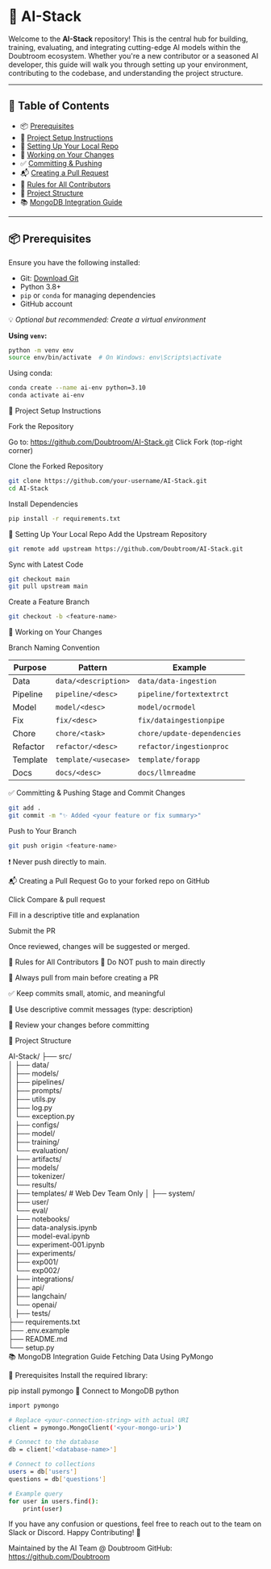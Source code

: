 # 🤖 AI-Stack

Welcome to the **AI-Stack** repository! This is the central hub for building, training, evaluating, and integrating cutting-edge AI models within the Doubtroom ecosystem. Whether you're a new contributor or a seasoned AI developer, this guide will walk you through setting up your environment, contributing to the codebase, and understanding the project structure.

---

## 📝 Table of Contents

- 📦 [Prerequisites](#-prerequisites)
- 🚀 [Project Setup Instructions](#-project-setup-instructions)
- 🔧 [Setting Up Your Local Repo](#-setting-up-your-local-repo)
- 📂 [Working on Your Changes](#-working-on-your-changes)
- ✅ [Committing & Pushing](#-committing--pushing)
- 📬 [Creating a Pull Request](#-creating-a-pull-request)
- 📌 [Rules for All Contributors](#-rules-for-all-contributors)
- 📁 [Project Structure](#-project-structure)
- 📚 [MongoDB Integration Guide](#-mongodb-integration-guide)

---

## 📦 Prerequisites

Ensure you have the following installed:

- Git: [Download Git](https://git-scm.com/)
- Python 3.8+
- `pip` or `conda` for managing dependencies
- GitHub account

💡 *Optional but recommended: Create a virtual environment*

**Using `venv`:**
```bash
python -m venv env
source env/bin/activate  # On Windows: env\Scripts\activate
```


Using conda:
```bash
conda create --name ai-env python=3.10
conda activate ai-env
```

🚀 Project Setup Instructions

Fork the Repository

Go to: https://github.com/Doubtroom/AI-Stack.git
Click Fork (top-right corner)

Clone the Forked Repository

```bash
git clone https://github.com/your-username/AI-Stack.git
cd AI-Stack

``` 
Install Dependencies
```bash
pip install -r requirements.txt
```
🔧 Setting Up Your Local Repo
Add the Upstream Repository


```bash
git remote add upstream https://github.com/Doubtroom/AI-Stack.git
```
Sync with Latest Code

```bash
git checkout main
git pull upstream main

```

Create a Feature Branch

```bash
git checkout -b <feature-name>
```


📂 Working on Your Changes

Branch Naming Convention


| Purpose   | Pattern             | Example                   |
|-----------|---------------------|---------------------------|
| Data      | `data/<description>`  | `data/data-ingestion`     |
| Pipeline  | `pipeline/<desc>`     | `pipeline/fortextextrct`  |
| Model     | `model/<desc>`        | `model/ocrmodel`          |
| Fix       | `fix/<desc>`          | `fix/dataingestionpipe`   |
| Chore     | `chore/<task>`        | `chore/update-dependencies` |
| Refactor  | `refactor/<desc>`     | `refactor/ingestionproc`  |
| Template  | `template/<usecase>`  | `template/forapp`         |
| Docs      | `docs/<desc>`         | `docs/llmreadme`          |

✅ Committing & Pushing
Stage and Commit Changes


```bash
git add .
git commit -m "✨ Added <your feature or fix summary>"
```
Push to Your Branch


```bash
git push origin <feature-name>
```
❗ Never push directly to main.


📬 Creating a Pull Request
Go to your forked repo on GitHub

Click Compare & pull request

Fill in a descriptive title and explanation

Submit the PR

Once reviewed, changes will be suggested or merged.

📌 Rules for All Contributors
🚫 Do NOT push to main directly

🔁 Always pull from main before creating a PR

✅ Keep commits small, atomic, and meaningful

🧠 Use descriptive commit messages (type: description)

👀 Review your changes before committing

📁 Project Structure

AI-Stack/
├── src/                 
│   ├── data/             
│   ├── models/           
│   ├── pipelines/        
│   ├── prompts/          
│   ├── utils.py          
│   ├── log.py            
│   └── exception.py      
│
├── configs/             
│   ├── model/            
│   ├── training/         
│   └── evaluation/       
│
├── artifacts/           
│   ├── models/           
│   ├── tokenizer/        
│   └── results/          
│
├── templates/            # Web Dev Team Only
│   ├── system/           
│   ├── user/             
│   └── eval/             
│
├── notebooks/           
│   ├── data-analysis.ipynb     
│   ├── model-eval.ipynb        
│   └── experiment-001.ipynb    
│
├── experiments/         
│   ├── exp001/           
│   └── exp002/           
│
├── integrations/        
│   ├── api/              
│   ├── langchain/        
│   └── openai/           
│
├── tests/               
├── requirements.txt     
├── .env.example         
├── README.md            
└── setup.py             
📚 MongoDB Integration Guide
Fetching Data Using PyMongo

🧰 Prerequisites
Install the required library:



pip install pymongo
🔌 Connect to MongoDB
python
```bash
import pymongo

# Replace <your-connection-string> with actual URI
client = pymongo.MongoClient('<your-mongo-uri>')

# Connect to the database
db = client['<database-name>']

# Connect to collections
users = db['users']
questions = db['questions']

# Example query
for user in users.find():
    print(user)

```
If you have any confusion or questions, feel free to reach out to the team on Slack or Discord. Happy Contributing! 💙

Maintained by the AI Team @ Doubtroom
GitHub: https://github.com/Doubtroom